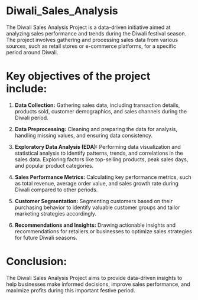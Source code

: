 # Diwali_Sales_Analysis
The Diwali Sales Analysis Project is a data-driven initiative aimed at analyzing sales performance and trends during the Diwali festival season. The project involves gathering and processing sales data from various sources, such as retail stores or e-commerce platforms, for a specific period around Diwali.

# Key objectives of the project include:

1. **Data Collection:** Gathering sales data, including transaction details, products sold, customer demographics, and sales channels during the Diwali period.

2. **Data Preprocessing:** Cleaning and preparing the data for analysis, handling missing values, and ensuring data consistency.

3. **Exploratory Data Analysis (EDA):** Performing data visualization and statistical analysis to identify patterns, trends, and correlations in the sales data. Exploring factors like top-selling products, peak sales days, and popular product categories.

4. **Sales Performance Metrics:** Calculating key performance metrics, such as total revenue, average order value, and sales growth rate during Diwali compared to other periods.

5. **Customer Segmentation:** Segmenting customers based on their purchasing behavior to identify valuable customer groups and tailor marketing strategies accordingly.

6. **Recommendations and Insights:** Drawing actionable insights and recommendations for retailers or businesses to optimize sales strategies for future Diwali seasons.

# Conclusion:

The Diwali Sales Analysis Project aims to provide data-driven insights to help businesses make informed decisions, improve sales performance, and maximize profits during this important festive period.
